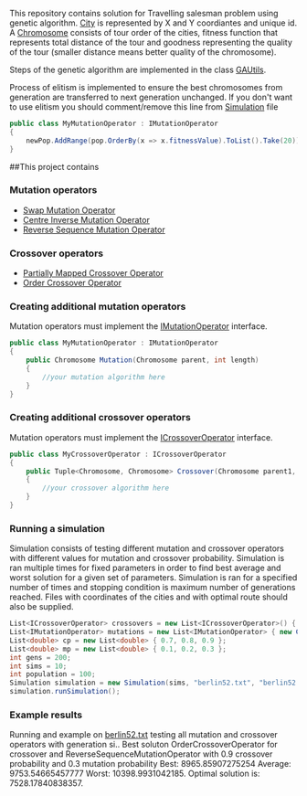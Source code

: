 This repository contains solution for Travelling salesman problem using genetic algorithm.
[City](TSPGA/City.cs) is represented by X and Y coordiantes and unique id. A [Chromosome](TSPGA/Chromosome.cs) consists of
tour order of the cities, fitness function that represents total distance of the tour and goodness representing the
quality of the tour (smaller distance means better quality of the chromosome).

Steps of the genetic algorithm are implemented in the class [GAUtils](TSPGA/GAUtils.cs).

Process of elitism is implemented to ensure the best chromosomes from generation are transferred to next generation
unchanged. If you don't want to use elitism you should comment/remove this line from [Simulation](TSPGA/Simulation.cs) file
```csharp
public class MyMutationOperator : IMutationOperator
{
	newPop.AddRange(pop.OrderBy(x => x.fitnessValue).ToList().Take(20));
}
```

##This project contains

### Mutation operators

- [Swap Mutation Operator](TSPGA/SwapMutationOperator.cs)
- [Centre Inverse Mutation Operator](TSPGA/CentreInverseMutationOperator.cs)
- [Reverse Sequence Mutation Operator](TSPGA/ReverseSequenceMutationOperator.cs)

### Crossover operators

- [Partially Mapped Crossover Operator](TSPGA/PartiallyMappedCrossoverOperator.cs)
- [Order Crossover Operator](TSPGA/OrderCrossoverOperator.cs)
	
### Creating additional mutation operators
Mutation operators must implement the [IMutationOperator](TSPGA/IMutationOperator.cs) interface.
```csharp
public class MyMutationOperator : IMutationOperator
{
	public Chromosome Mutation(Chromosome parent, int length)
	{
		//your mutation algorithm here
	}
}
```

### Creating additional crossover operators
Mutation operators must implement the [ICrossoverOperator](TSPGA/ICrossoverOperator.cs) interface.
```csharp
public class MyCrossoverOperator : ICrossoverOperator
{
	public Tuple<Chromosome, Chromosome> Crossover(Chromosome parent1, Chromosome parent2, int length)
	{
		//your crossover algorithm here
	}
}
```

### Running a simulation
Simulation consists of testing different mutation and crossover operators with different values for mutation and crossover probability.
Simulation is ran multiple times for fixed parameters in order to find best average and worst solution for a given set of parameters. 
Simulation is ran for a specified number of times and stopping condition is maximum number of generations reached.
Files with coordinates of the cities and with optimal route should also be supplied.
```csharp
List<ICrossoverOperator> crossovers = new List<ICrossoverOperator>() { new PartiallyMappedCrossoverOperator(), new OrderCrossoverOperator() };
List<IMutationOperator> mutations = new List<IMutationOperator> { new CentreInverseMutationOperator(), new SwapMutationOperator(), new ReverseSequenceMutationOperator()};
List<double> cp = new List<double> { 0.7, 0.8, 0.9 };
List<double> mp = new List<double> { 0.1, 0.2, 0.3 };
int gens = 200;
int sims = 10;
int population = 100;
Simulation simulation = new Simulation(sims, "berlin52.txt", "berlin52.opt.txt", mutations, crossovers, mp, cp, gens, population);
simulation.runSimulation();
```

### Example results
Running and example on [berlin52.txt](TSPGA/bin/Debug/berlin52.txt) testing all mutation and crossover operators with generation si..
Best soluton OrderCrossoverOperator for crossover and ReverseSequenceMutationOperator with 0.9 crossover probability and 0.3 mutation probability
Best: 8965.85907275254 Average: 9753.54665457777 Worst: 10398.9931042185.
Optimal solution is: 7528.17840838357.
